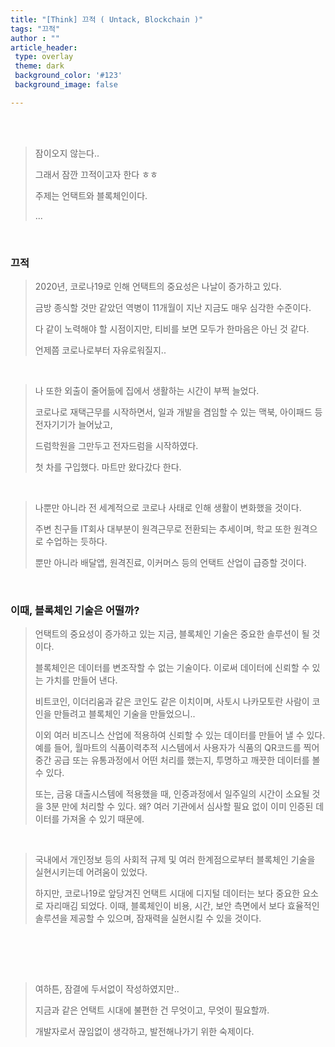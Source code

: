 ```yaml
---
title: "[Think] 끄적 ( Untack, Blockchain )"
tags: "끄적"
author : ""
article_header:
 type: overlay
 theme: dark
 background_color: '#123'
 background_image: false

---
```


<br>

<br>

> 잠이오지 않는다..
>
> 그래서 잠깐 끄적이고자 한다 ㅎㅎ
>
> 주제는 언택트와 블록체인이다.
>
> ...

<br>

### 끄적

> 2020년, 코로나19로 인해 언택트의 중요성은 나날이 증가하고 있다.
>
> 금방 종식할 것만 같았던 역병이 11개월이 지난 지금도 매우 심각한 수준이다.
>
> 다 같이 노력해야 할 시점이지만, 티비를 보면 모두가 한마음은 아닌 것 같다.
>
> 언제쯤 코로나로부터 자유로워질지..

<br>

> 나 또한 외출이 줄어듦에 집에서 생활하는 시간이 부쩍 늘었다.
>
> 코로나로 재택근무를 시작하면서, 일과 개발을 겸임할 수 있는 맥북, 아이패드 등 전자기기가 늘어났고,
>
> 드럼학원을 그만두고 전자드럼을 시작하였다.
>
> 첫 차를 구입했다. 마트만 왔다갔다 한다.

<br>

>  나뿐만 아니라 전 세계적으로 코로나 사태로 인해 생활이 변화했을 것이다.
>
> 주변 친구들 IT회사 대부분이 원격근무로 전환되는 추세이며, 학교 또한 원격으로 수업하는 듯하다.
>
> 뿐만 아니라 배달앱, 원격진료, 이커머스 등의 언택트 산업이 급증할 것이다.

<br>

### 이때, 블록체인 기술은 어떨까?

>  언택트의 중요성이 증가하고 있는 지금, 블록체인 기술은 중요한 솔루션이 될 것이다.
>
> 블록체인은 데이터를 변조작할 수 없는 기술이다. 이로써 데이터에 신뢰할 수 있는 가치를 만들어 낸다.
>
> 비트코인, 이더리움과 같은 코인도 같은 이치이며, 사토시 나카모토란 사람이 코인을 만들려고 블록체인 기술을 만들었으니..
>
> 이외 여러 비즈니스 산업에 적용하여 신뢰할 수 있는 데이터를 만들어 낼 수 있다. 예를 들어, 월마트의 식품이력추적 시스템에서 사용자가 식품의 QR코드를 찍어 중간 공급 또는 유통과정에서 어떤 처리를 했는지, 투명하고 깨끗한 데이터를 볼 수 있다. 
>
> 또는, 금융 대출시스템에 적용했을 때, 인증과정에서 일주일의 시간이 소요될 것을 3분 만에 처리할 수 있다. 왜? 여러 기관에서 심사할 필요 없이 이미 인증된 데이터를 가져올 수 있기 때문에.

<br>

> 국내에서 개인정보 등의 사회적 규제 및 여러 한계점으로부터 블록체인 기술을 실현시키는데 어려움이 있었다.
>
> 하지만, 코로나19로 앞당겨진 언택트 시대에 디지털 데이터는 보다 중요한 요소로 자리매김 되었다. 이때, 블록체인이 비용, 시간, 보안 측면에서 보다 효율적인 솔루션을 제공할 수 있으며, 잠재력을 실현시킬 수 있을 것이다.

<Br>

<br><br>

> 여하튼, 잠결에 두서없이 작성하였지만..
>
> 지금과 같은 언택트 시대에 불편한 건 무엇이고, 무엇이 필요할까.
>
> 
>
> 개발자로서 끊임없이 생각하고, 발전해나가기 위한 숙제이다.

<br>

<br>

<br>

